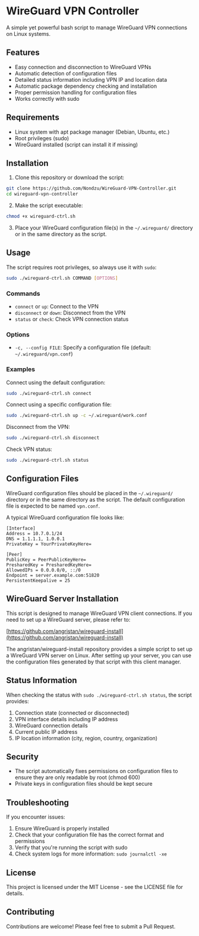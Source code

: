 # WireGuard VPN Controller

A simple yet powerful bash script to manage WireGuard VPN connections on Linux systems.

## Features

- Easy connection and disconnection to WireGuard VPNs
- Automatic detection of configuration files
- Detailed status information including VPN IP and location data
- Automatic package dependency checking and installation
- Proper permission handling for configuration files
- Works correctly with sudo

## Requirements

- Linux system with apt package manager (Debian, Ubuntu, etc.)
- Root privileges (sudo)
- WireGuard installed (script can install it if missing)

## Installation

1. Clone this repository or download the script:

```bash
git clone https://github.com/Nondzu/WireGuard-VPN-Controller.git
cd wireguard-vpn-controller
```

2. Make the script executable:

```bash
chmod +x wireguard-ctrl.sh
```

3. Place your WireGuard configuration file(s) in the `~/.wireguard/` directory or in the same directory as the script.

## Usage

The script requires root privileges, so always use it with `sudo`:

```bash
sudo ./wireguard-ctrl.sh COMMAND [OPTIONS]
```

### Commands

- `connect` or `up`: Connect to the VPN
- `disconnect` or `down`: Disconnect from the VPN
- `status` or `check`: Check VPN connection status

### Options

- `-c, --config FILE`: Specify a configuration file (default: `~/.wireguard/vpn.conf`)

### Examples

Connect using the default configuration:
```bash
sudo ./wireguard-ctrl.sh connect
```

Connect using a specific configuration file:
```bash
sudo ./wireguard-ctrl.sh up -c ~/.wireguard/work.conf
```

Disconnect from the VPN:
```bash
sudo ./wireguard-ctrl.sh disconnect
```

Check VPN status:
```bash
sudo ./wireguard-ctrl.sh status
```

## Configuration Files

WireGuard configuration files should be placed in the `~/.wireguard/` directory or in the same directory as the script. The default configuration file is expected to be named `vpn.conf`.

A typical WireGuard configuration file looks like:

```
[Interface]
Address = 10.7.0.1/24
DNS = 1.1.1.1, 1.0.0.1
PrivateKey = YourPrivateKeyHere=

[Peer]
PublicKey = PeerPublicKeyHere=
PresharedKey = PresharedKeyHere=
AllowedIPs = 0.0.0.0/0, ::/0
Endpoint = server.example.com:51820
PersistentKeepalive = 25
```

## WireGuard Server Installation

This script is designed to manage WireGuard VPN client connections. If you need to set up a WireGuard server, please refer to:

[https://github.com/angristan/wireguard-install](https://github.com/angristan/wireguard-install)

The angristan/wireguard-install repository provides a simple script to set up a WireGuard VPN server on Linux. After setting up your server, you can use the configuration files generated by that script with this client manager.

## Status Information

When checking the status with `sudo ./wireguard-ctrl.sh status`, the script provides:

1. Connection state (connected or disconnected)
2. VPN interface details including IP address
3. WireGuard connection details
4. Current public IP address
5. IP location information (city, region, country, organization)

## Security

- The script automatically fixes permissions on configuration files to ensure they are only readable by root (chmod 600)
- Private keys in configuration files should be kept secure

## Troubleshooting

If you encounter issues:

1. Ensure WireGuard is properly installed
2. Check that your configuration file has the correct format and permissions
3. Verify that you're running the script with sudo
4. Check system logs for more information: `sudo journalctl -xe`

## License

This project is licensed under the MIT License - see the LICENSE file for details.

## Contributing

Contributions are welcome! Please feel free to submit a Pull Request. 
